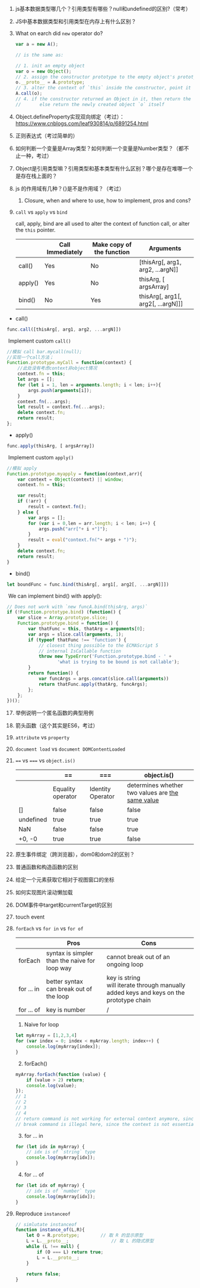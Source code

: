 1. js基本数据类型哪几个？引用类型有哪些？null和undefined的区别?（常考）        

2. JS中基本数据类型和引用类型在内存上有什么区别？                   

4. What on earch did `new` operator do?

   ```JavaScript
   var a = new A();
   
   // is the same as:
   
   // 1. init an empty object
   var o = new Object();
   // 2. assign the constructor prototype to the empty object's prototype
   o.__proto__ = A.prototype;
   // 3. alter the context of `this` inside the constructor, point it at the newly created object
   A.call(o);
   // 4. if the constructor returned an Object in it, then return the object
   // 		else return the newly created object `o` itself
   ```

5. Object.defineProperty实现双向绑定（考过）：https://www.cnblogs.com/leaf930814/p/6891254.html         
9. 正则表达式（考过简单的）

12. 如何判断一个变量是Array类型？如何判断一个变量是Number类型？（都不止一种，考过）

13. Object是引用类型嘛？引用类型和基本类型有什么区别？哪个是存在堆哪一个是存在栈上面的？

14. js 的作用域有几种？{}是不是作用域？（考过） 

    1. Closure, when and where to use, how to implement, pros and cons? 

15. `call` vs `apply` vs `bind`

    call, apply, bind are all used to alter the context of function call, or alter the `this` pointer.

    ||Call Immediately|Make copy of the function|Arguments|
    |---|---|---|---|
    |call()|Yes|No|[thisArg[, arg1, arg2, ...argN]]|
    |apply()|Yes|No|thisArg, [ argsArray]|
    |bind()|No|Yes|thisArg[, arg1[, arg2[, ...argN]]]|
* call()
```JavaScript
func.call([thisArg[, arg1, arg2, ...argN]])
```
​	Implement custom `call()`

```js
//模拟 call bar.mycall(null);
//实现一个call方法；
Function.prototype.myCall = function(context) {
    //此处没有考虑context非object情况
    context.fn = this;
    let args = [];
    for (let i = 1, len = arguments.length; i < len; i++){
        args.push(arguments[i]);
    }
    context.fn(...args);
    let result = context.fn(...args);
    delete context.fn;
    return result;
};
```

* apply()

```JavaScript
func.apply(thisArg, [ argsArray])
```
​	Implement custom `apply()`

```js
//模拟 apply
Function.prototype.myapply = function(context,arr){
    var context = Object(context) || window;
    context.fn = this;

    var result;
    if (!arr) {
        result = context.fn();
    } else {
        var args = [];
        for (var i = 0,len = arr.length; i < len; i++) {
            args.push("arr["+ i +"]");
        }
        result = eval("context.fn("+ args + ")");
    }
    delete context.fn;
    return result;
}
```

* bind()

```JavaScript
let boundFunc = func.bind(thisArg[, arg1[, arg2[, ...argN]]])
```
​		We can implement bind() with apply():

```JavaScript
// Does not work with `new funcA.bind(thisArg, args)`
if (!Function.prototype.bind) (function() {
    var slice = Array.prototype.slice;
    Function.prototype.bind = function() {
        var thatFunc = this, thatArg = arguments[0];
        var args = slice.call(arguments, 1);
        if (typeof thatFunc !== 'function') {
            // closest thing possible to the ECMAScript 5
            // internal IsCallable function
            throw new TypeError('Function.prototype.bind - ' +
                   'what is trying to be bound is not callable');
        }
        return function() {
            var funcArgs = args.concat(slice.call(arguments))
            return thatFunc.apply(thatArg, funcArgs);
        };
    };
})();
```
17. 举例说明一个匿名函数的典型用例 

18. 箭头函数（这个其实是ES6，考过）

19. `attribute` vs `property`

20. `document load` vs `document DOMContentLoaded`

21. `==` vs `===` vs `object.is()`

    ||==|===|object.is()|
    |---|---|---|---|
    ||Equality operator|Identity Operator|determines whether two values are [the same value](https://developer.mozilla.org/en-US/docs/Web/JavaScript/Equality_comparisons_and_sameness)|
    |[]|false|false|false|
    |undefined|true|true|true|
    |NaN|false|false|true|
    |+0, -0|true|true|false|

26. 原生事件绑定（跨浏览器），dom0和dom2的区别？

27. 普通函数和构造函数的区别

28. 给定一个元素获取它相对于视图窗口的坐标

29. 如何实现图片滚动懒加载

27. DOM事件中target和currentTarget的区别        

28. touch event

    

29. `forEach` vs `for in` vs `for of`

    ||Pros|Cons|
    |---|---|---|
    |forEach|syntax is simpler than the naive for loop way|cannot break out of an ongoing loop|
    |for ... in|better syntax<br />can break out of the loop|key is string<br />will iterate through manually added keys and keys on the prototype chain|
    |for ... of|key is number|/|
    1. Naive for loop

    ```JavaScript
    let myArray = [1,2,3,4]
    for (var index = 0; index < myArray.length; index++) {
      	console.log(myArray[index]);
    }
    ```

    2. forEach()

    ```JavaScript
    myArray.forEach(function (value) {
        if (value > 2) return;
      	console.log(value);
    });
    // 1
    // 2
    // 3
    // 4
    // return command is not working for external context anymore, since it's just exiting the callback inside the forEach method, the successive callbacks will be called either way.
    // break command is illegal here, since the context is not essentially a loop.
    ```

    3. for ... in

    ```JavaScript
    for (let idx in myArray) {
      	// idx is of `string` type
        console.log(myArray[idx]);
    }
    ```
    4. for ... of
    ```JavaScript
    for (let idx of myArray) {
      	// idx is of `number` type
        console.log(myArray[idx]);
    }
    ```

29. Reproduce `instanceof`

    ```JavaScript
    // simlutate instanceof
    function instance_of(L,R){
        let O = R.prototype;		// 取 R 的显示原型
        L = L.__proto__;				// 取 L 的隐式原型
        while (L !== null) {
            if (O === L) return true;
            L = L.__proto__;
        }
      
      	return false;
    }
    ```

    